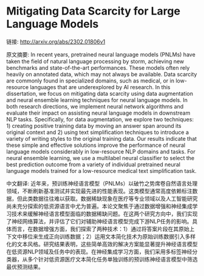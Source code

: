 # Mitigating Data Scarcity for Large Language Models

链接: http://arxiv.org/abs/2302.01806v1

原文摘要:
In recent years, pretrained neural language models (PNLMs) have taken the
field of natural language processing by storm, achieving new benchmarks and
state-of-the-art performances. These models often rely heavily on annotated
data, which may not always be available. Data scarcity are commonly found in
specialized domains, such as medical, or in low-resource languages that are
underexplored by AI research. In this dissertation, we focus on mitigating data
scarcity using data augmentation and neural ensemble learning techniques for
neural language models. In both research directions, we implement neural
network algorithms and evaluate their impact on assisting neural language
models in downstream NLP tasks. Specifically, for data augmentation, we explore
two techniques: 1) creating positive training data by moving an answer span
around its original context and 2) using text simplification techniques to
introduce a variety of writing styles to the original training data. Our
results indicate that these simple and effective solutions improve the
performance of neural language models considerably in low-resource NLP domains
and tasks. For neural ensemble learning, we use a multilabel neural classifier
to select the best prediction outcome from a variety of individual pretrained
neural language models trained for a low-resource medical text simplification
task.

中文翻译:
近年来，预训练神经语言模型（PNLMs）以破竹之势席卷自然语言处理领域，不断刷新基准测试并实现最先进的性能表现。这类模型通常高度依赖标注数据，但此类数据往往难以获取。数据稀缺现象在医疗等专业领域以及人工智能研究尚未充分探索的低资源语言中尤为普遍。本论文聚焦于通过数据增强和神经集成学习技术来缓解神经语言模型面临的数据稀缺问题。在这两个研究方向中，我们实现了神经网络算法，并评估了它们对辅助神经语言模型完成下游NLP任务的影响。具体而言，在数据增强方面，我们探索了两种技术：1）通过将答案片段在其原始上下文中移位来生成正向训练数据；2）运用文本简化技术为原始训练数据引入多样化的文本风格。研究结果表明，这些简单高效的解决方案能显著提升神经语言模型在低资源NLP领域及任务中的表现。在神经集成学习方面，我们采用多标签神经分类器，从多个针对低资源医疗文本简化任务单独训练的预训练神经语言模型中筛选最优预测结果。
